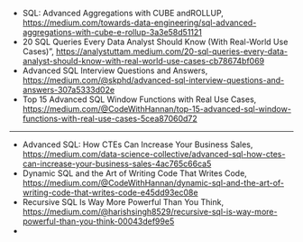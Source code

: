 

 - SQL: Advanced Aggregations with CUBE andROLLUP, https://medium.com/towards-data-engineering/sql-advanced-aggregations-with-cube-e-rollup-3a3e58d51121
 - 20 SQL Queries Every Data Analyst Should Know (With Real-World Use Cases)”, https://analystuttam.medium.com/20-sql-queries-every-data-analyst-should-know-with-real-world-use-cases-cb78674bf069
 - Advanced SQL Interview Questions and Answers, https://medium.com/@skphd/advanced-sql-interview-questions-and-answers-307a5333d02e
 - Top 15 Advanced SQL Window Functions with Real Use Cases, https://medium.com/@CodeWithHannan/top-15-advanced-sql-window-functions-with-real-use-cases-5cea87060d72

-----------------------------------------------------------------------------------------------------

- Advanced SQL: How CTEs Can Increase Your Business Sales, https://medium.com/data-science-collective/advanced-sql-how-ctes-can-increase-your-business-sales-4ac765c66ca5
- Dynamic SQL and the Art of Writing Code That Writes Code, https://medium.com/@CodeWithHannan/dynamic-sql-and-the-art-of-writing-code-that-writes-code-e45dd93ec08e
- Recursive SQL Is Way More Powerful Than You Think, https://medium.com/@harishsingh8529/recursive-sql-is-way-more-powerful-than-you-think-00043def99e5
- 
 
